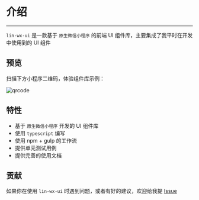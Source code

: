# 介绍

---

`lin-wx-ui` 是一款基于 `原生微信小程序` 的前端 UI 组件库，主要集成了我平时在开发中使用到的 UI 组件

## 预览

扫描下方小程序二维码，体验组件库示例：

![qrcode](/images/qrcode.jpg)

## 特性

- 基于 `原生微信小程序` 开发的 UI 组件库
- 使用 `typescript` 编写
- 使用 npm + gulp 的工作流
- 提供单元测试用例
- 提供完善的使用文档



## 贡献

如果你在使用 `lin-wx-ui` 时遇到问题，或者有好的建议，欢迎给我提 [Issue](https://github.com/c10342/lin-wx-ui/issues)
